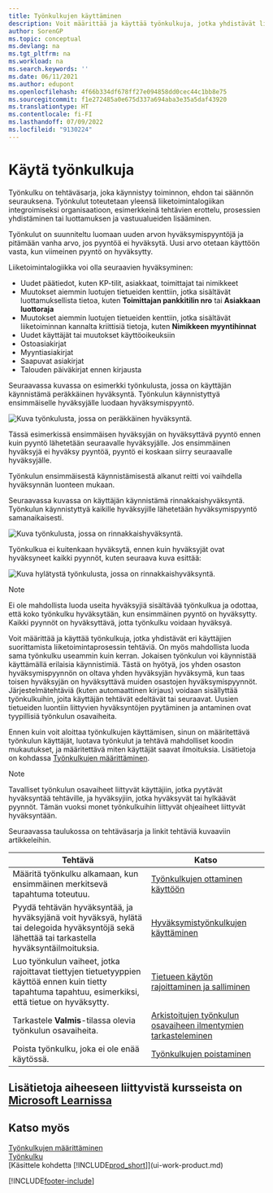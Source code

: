 ```yaml
---
title: Työnkulkujen käyttäminen
description: Voit määrittää ja käyttää työnkulkuja, jotka yhdistävät liiketoimintaprosessin tehtäviä, kuten automaattisen kirjaamisen tai uusien tietueiden hyväksynnän pyytämisen ja myöntämisen.
author: SorenGP
ms.topic: conceptual
ms.devlang: na
ms.tgt_pltfrm: na
ms.workload: na
ms.search.keywords: ''
ms.date: 06/11/2021
ms.author: edupont
ms.openlocfilehash: 4f66b334df678ff27e094858dd0cec44c1bb8e75
ms.sourcegitcommit: f1e272485a0e675d337a694aba3e35a5daf43920
ms.translationtype: HT
ms.contentlocale: fi-FI
ms.lasthandoff: 07/09/2022
ms.locfileid: "9130224"
---
```

# <a name="use-workflows"></a>Käytä työnkulkuja

Työnkulku on tehtäväsarja, joka käynnistyy toiminnon, ehdon tai säännön seurauksena. Työnkulut toteutetaan yleensä liiketoimintalogiikan integroimiseksi organisaatioon, esimerkkeinä tehtävien erottelu, prosessien yhdistäminen tai luottamuksen ja vastuualueiden lisääminen.  

Työnkulut on suunniteltu luomaan uuden arvon hyväksymispyyntöjä ja pitämään vanha arvo, jos pyyntöä ei hyväksytä. Uusi arvo otetaan käyttöön vasta, kun viimeinen pyyntö on hyväksytty.  

Liiketoimintalogiikka voi olla seuraavien hyväksyminen:

- Uudet päätiedot, kuten KP-tilit, asiakkaat, toimittajat tai nimikkeet
- Muutokset aiemmin luotujen tietueiden kenttiin, jotka sisältävät luottamuksellista tietoa, kuten **Toimittajan pankkitilin nro** tai **Asiakkaan luottoraja**
- Muutokset aiemmin luotujen tietueiden kenttiin, jotka sisältävät liiketoiminnan kannalta kriittisiä tietoja, kuten **Nimikkeen myyntihinnat**
- Uudet käyttäjät tai muutokset käyttöoikeuksiin
- Ostoasiakirjat
- Myyntiasiakirjat
- Saapuvat asiakirjat
- Talouden päiväkirjat ennen kirjausta

Seuraavassa kuvassa on esimerkki työnkulusta, jossa on käyttäjän käynnistämä peräkkäinen hyväksyntä. Työnkulun käynnistyttyä ensimmäiselle hyväksyjälle luodaan hyväksymispyyntö.  

![Kuva työnkulusta, jossa on peräkkäinen hyväksyntä.](media/Workflows/approval-flow.png)

Tässä esimerkissä ensimmäisen hyväksyjän on hyväksyttävä pyyntö ennen kuin pyyntö lähetetään seuraavalle hyväksyjälle. Jos ensimmäinen hyväksyjä ei hyväksy pyyntöä, pyyntö ei koskaan siirry seuraavalle hyväksyjälle.  

Työnkulun ensimmäisestä käynnistämisestä alkanut reitti voi vaihdella hyväksynnän luonteen mukaan.  

Seuraavassa kuvassa on käyttäjän käynnistämä rinnakkaishyväksyntä. Työnkulun käynnistyttyä kaikille hyväksyjille lähetetään hyväksymispyyntö samanaikaisesti.  

![Kuva työnkulusta, jossa on rinnakkaishyväksyntä.](media/Workflows/approval-flow-2.png)

Työnkulkua ei kuitenkaan hyväksytä, ennen kuin hyväksyjät ovat hyväksyneet kaikki pyynnöt, kuten seuraava kuva esittää:  

![Kuva hylätystä työnkulusta, jossa on rinnakkaishyväksyntä.](media/Workflows/approval-flow-3.png)

> [!NOTE]  
> Ei ole mahdollista luoda useita hyväksyjiä sisältävää työnkulkua ja odottaa, että koko työnkulku hyväksytään, kun ensimmäinen pyyntö on hyväksytty. Kaikki pyynnöt on hyväksyttävä, jotta työnkulku voidaan hyväksyä.

Voit määrittää ja käyttää työnkulkuja, jotka yhdistävät eri käyttäjien suorittamista liiketoimintaprosessin tehtäviä. On myös mahdollista luoda sama työnkulku useammin kuin kerran. Jokaisen työnkulun voi käynnistää käyttämällä erilaisia käynnistimiä. Tästä on hyötyä, jos yhden osaston hyväksymispyynnön on oltava yhden hyväksyjän hyväksymä, kun taas toisen hyväksyjän on hyväksyttävä muiden osastojen hyväksymispyynnöt. Järjestelmätehtäviä (kuten automaattinen kirjaus) voidaan sisällyttää työnkulkuihin, joita käyttäjän tehtävät edeltävät tai seuraavat. Uusien tietueiden luontiin liittyvien hyväksyntöjen pyytäminen ja antaminen ovat tyypillisiä työnkulun osavaiheita.  

Ennen kuin voit aloittaa työnkulkujen käyttämisen, sinun on määritettävä työnkulun käyttäjät, luotava työnkulut ja tehtävä mahdolliset koodin mukautukset, ja määritettävä miten käyttäjät saavat ilmoituksia. Lisätietoja on kohdassa [Työnkulkujen määrittäminen](across-set-up-workflows.md).  

> [!NOTE]  
> Tavalliset työnkulun osavaiheet liittyvät käyttäjiin, jotka pyytävät hyväksyntää tehtäville, ja hyväksyjiin, jotka hyväksyvät tai hylkäävät pyynnöt. Tämän vuoksi monet työnkulkuihin liittyvät ohjeaiheet liittyvät hyväksyntään.  

 Seuraavassa taulukossa on tehtäväsarja ja linkit tehtäviä kuvaaviin artikkeleihin.  

|**Tehtävä**|**Katso**|  
|------------|-------------|  
|Määritä työnkulku alkamaan, kun ensimmäinen merkitsevä tapahtuma toteutuu.|[Työnkulkujen ottaminen käyttöön](across-how-to-enable-workflows.md)|  
|Pyydä tehtävän hyväksyntää, ja hyväksyjänä voit hyväksyä, hylätä tai delegoida hyväksyntöjä sekä lähettää tai tarkastella hyväksyntäilmoituksia.|[Hyväksymistyönkulkujen käyttäminen](across-how-use-approval-workflows.md)|  
|Luo työnkulun vaiheet, jotka rajoittavat tiettyjen tietuetyyppien käyttöä ennen kuin tietty tapahtuma tapahtuu, esimerkiksi, että tietue on hyväksytty.|[Tietueen käytön rajoittaminen ja salliminen](across-how-to-restrict-and-allow-usage-of-a-record.md)|  
|Tarkastele **Valmis**-tilassa olevia työnkulun osavaiheita.|[Arkistoitujen työnkulun osavaiheen ilmentymien tarkasteleminen](across-how-to-view-archived-workflow-step-instances.md)|  
|Poista työnkulku, joka ei ole enää käytössä.|[Työnkulkujen poistaminen](across-how-to-delete-workflows.md)|  

## <a name="see-related-training-at-microsoft-learn"></a>Lisätietoja aiheeseen liittyvistä kursseista on [Microsoft Learnissa](/learn/modules/create-workflows/)

## <a name="see-also"></a>Katso myös

[Työnkulkujen määrittäminen](across-set-up-workflows.md)  
[Työnkulku](across-workflow.md)  
[Käsittele kohdetta [!INCLUDE[prod_short](includes/prod_short.md)]](ui-work-product.md)  


[!INCLUDE[footer-include](includes/footer-banner.md)]